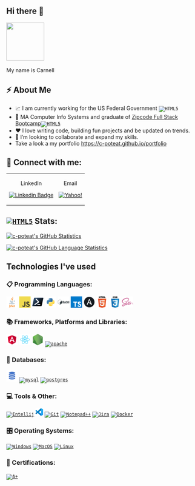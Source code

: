 ## Hi there 👋

<img src="https://media3.giphy.com/media/McUBKCpESJD0F7eqzT/giphy.gif?cid=ecf05e47ff6gi0pkjxr9y8trui0yjap3qsk1hpqonj48a1yb&rid=giphy.gif&ct=s" width="100" height="100" />

<!--- <p align="left"> <img src="https://komarev.com/ghpvc/?username=c-poteat&label=Profile%20views&color=0e75b6&style=flat" alt="c-poteat" /> </p> --->

My name is Carnell

## ⚡ About Me
- 📈 I am currently working for the US Federal Government <code><img alt="HTML5" width="22px" src="https://static.vecteezy.com/system/resources/previews/002/816/608/original/american-national-flag-free-vector.jpg"/></code>
- 💼 MA Computer Info Systems and graduate of [Zipcode Full Stack Bootcamp](https://www.zipcodewilmington.com/)<code>[<img alt="HTML5" width="22px" src="https://logosandtypes.com/wp-content/uploads/2020/08/zip-code-wilmington.svg"/>](https://www.zipcodewilmington.com)</code>
- ❤️ I love writing code, building fun projects and be updated on trends.
- 💬 I’m looking to collaborate and expand my skills.
- Take a look a my portfolio https://c-poteat.github.io/portfolio

## 💬 Connect with me:
<table>
<tr>

<td>
<p align="center">
  <p align="center">LinkedIn</p>

[![Linkedin Badge](https://img.shields.io/badge/-Carnell-blue?style=flat-square&logo=Linkedin&logoColor=white&link=https://www.linkedin.com/in/carnellpoteat/)](https://www.linkedin.com/in/carnellpoteat/) 
</p>
</td>

<td>
<p align="center">
  <p align="center">Email</p>

[![Yahoo!](https://img.shields.io/badge/nellp7@yahoo.com-6001D2?style=for-the-badge&logo=Yahoo!&logoColor=white&link=mailto:nellp7@yahoo.com)](mailto:nellp7@yahoo.com) 
 
</p>
</td>

</tr>
</table>

## <code>[<img alt="HTML5" width="50px" src="https://github.githubassets.com/images/modules/logos_page/GitHub-Mark.png">](https://docs.github.com)</code> Stats:

[![c-poteat's GitHub Statistics](https://github-readme-stats-git-masterrstaa-rickstaa.vercel.app/api?username=c-poteat&count_private=true&theme=dark)](https://github.com/anuraghazra/github-readme-stats)

[![c-poteat's GitHub Language Statistics](https://github-readme-stats-git-masterrstaa-rickstaa.vercel.app/api/top-langs/?username=c-poteat&layout=compact&langs_count=10&theme=dark&card_width=445)](https://github.com/anuraghazra/github-readme-stats)

## Technologies I've used
### 📋 Programming Languages:
<code>[<img alt="Java" width="30px" src="https://raw.githubusercontent.com/github/explore/80688e429a7d4ef2fca1e82350fe8e3517d3494d/topics/java/java.png"/>](https://www.java.com/)</code>
<code>[<img alt="JavaScript" width="30px" src="https://raw.githubusercontent.com/github/explore/80688e429a7d4ef2fca1e82350fe8e3517d3494d/topics/javascript/javascript.png"/>](https://www.javascript.com/)</code>
<code>[<img alt="PowerShell" width="30px" src="https://raw.githubusercontent.com/github/explore/80688e429a7d4ef2fca1e82350fe8e3517d3494d/topics/powershell/powershell.png"/>](https://learn.microsoft.com/en-us/powershell)</code>
<code>[<img alt="Python" width="30px" src="https://raw.githubusercontent.com/github/explore/80688e429a7d4ef2fca1e82350fe8e3517d3494d/topics/python/python.png"/>](https://www.python.org)</code>
<code>[<img alt="bash" width="30px" src="https://raw.githubusercontent.com/github/explore/80688e429a7d4ef2fca1e82350fe8e3517d3494d/topics/bash/bash.png"/>](https://www.gnu.org/software/bash/)</code>
<code>[<img alt="typescript" width="30px" src="https://raw.githubusercontent.com/github/explore/80688e429a7d4ef2fca1e82350fe8e3517d3494d/topics/typescript/typescript.png"/>](https://www.typescriptlang.org/)</code>
<code>[<img alt="Ansible" width="30px" src="https://raw.githubusercontent.com/github/explore/80688e429a7d4ef2fca1e82350fe8e3517d3494d/topics/ansible/ansible.png"/>](https://www.ansible.com/)</code>
<code>[<img alt="HTML5" width="30px" src="https://raw.githubusercontent.com/github/explore/80688e429a7d4ef2fca1e82350fe8e3517d3494d/topics/html/html.png"/>](https://www.w3schools.com/html/default.asp)</code>
<code>[<img alt="CSS3" width="30px" src="https://raw.githubusercontent.com/github/explore/80688e429a7d4ef2fca1e82350fe8e3517d3494d/topics/css/css.png"/>](https://www.w3schools.com/css/default.asp)</code>
<code>[<img alt="Sass" width="30px" src="https://raw.githubusercontent.com/github/explore/80688e429a7d4ef2fca1e82350fe8e3517d3494d/topics/sass/sass.png"/>](https://sass-lang.com/)</code>

### 📚 Frameworks, Platforms and Libraries:
<code>[<img alt="Angular" width="30px" src="https://raw.githubusercontent.com/github/explore/80688e429a7d4ef2fca1e82350fe8e3517d3494d/topics/angular/angular.png"/>](https://angular.io/)</code>
<code>[<img alt="React" width="30px" src="https://raw.githubusercontent.com/github/explore/80688e429a7d4ef2fca1e82350fe8e3517d3494d/topics/react/react.png"/>](https://reactjs.org/)</code>
<code>[<img alt="NodeJS" height="30px" src="https://raw.githubusercontent.com/github/explore/80688e429a7d4ef2fca1e82350fe8e3517d3494d/topics/nodejs/nodejs.png">](https://nodejs.org/en/)</code>
<code>[<img alt="apache" width="90px" src="https://img.shields.io/badge/Apache%20Kafka-000?style=for-the-badge&logo=apachekafka"/>](https://kafka.apache.org/)</code>

### 💾 Databases:
<code>[<img alt="sql" width="30px" src="https://raw.githubusercontent.com/github/explore/80688e429a7d4ef2fca1e82350fe8e3517d3494d/topics/sql/sql.png"/>](https://www.w3schools.com/sql/)</code>
<code>[<img alt="mysql" width="80px" src="https://img.shields.io/badge/mysql-%2300f.svg?style=for-the-badge&logo=mysql&logoColor=white"/>](https://www.mysql.com/)</code>
<code>[<img alt="postgres" width="80px" src="https://img.shields.io/badge/postgres-%23316192.svg?style=for-the-badge&logo=postgresql&logoColor=white"/>](https://www.postgres.com/)</code>

### 💻 Tools & Other:
<code>[<img alt="Intellij" width="100px" src="https://img.shields.io/badge/IntelliJIDEA-000000.svg?style=for-the-badge&logo=intellij-idea&logoColor=white"/>](https://www.jetbrains.com/idea/)</code>
<code>[<img alt="VS Code" width="20px" src="https://raw.githubusercontent.com/github/explore/80688e429a7d4ef2fca1e82350fe8e3517d3494d/topics/visual-studio-code/visual-studio-code.png"/>](https://code.visualstudio.com/)</code>
<code>[<img alt="Git" width="40px" src="https://img.shields.io/badge/git-%23F05033.svg?style=for-the-badge&logo=git&logoColor=white"/>](https://www.github.com)</code>
<code>[<img alt="Notepad++" width="80px" src="https://img.shields.io/badge/Notepad++-90E59A.svg?style=for-the-badge&logo=notepad%2b%2b&logoColor=black"/>](https://notepad-plus-plus.org/)</code>
<code>[<img alt="Jira" width="60px" src="https://img.shields.io/badge/jira-%230A0FFF.svg?style=for-the-badge&logo=jira&logoColor=white"/>](https://www.atlassian.com/software/jira)</code>
<code>[<img alt="Docker" width="70px" src="https://img.shields.io/badge/docker-%230db7ed.svg?style=for-the-badge&logo=docker&logoColor=white"/>](https://www.docker.com/)</code>

### 🎛️ Operating Systems:
<code>[<img alt="Windows" width="70px" src="https://img.shields.io/badge/Windows-0078D6?style=for-the-badge&logo=windows&logoColor=white"/>](https://www.microsoft.com)</code>
<code>[<img alt="MacOS" width="70px" src="https://img.shields.io/badge/mac%20os-000000?style=for-the-badge&logo=macos&logoColor=F0F0F0"/>](https://www.apple.com)</code>
<code>[<img alt="Linux" width="60px" src="https://img.shields.io/badge/Linux-FCC624?style=for-the-badge&logo=linux&logoColor=black"/>](https://www.linux.org)</code>

### 🥅 Certifications:
<code>[<img alt="A+" width="40px" src="https://www.udc.edu/cc/wp-content/uploads/sites/10/2020/09/comptia-aplus-logo.png"/>](https://www.comptia.org/certifications/a)</code>
